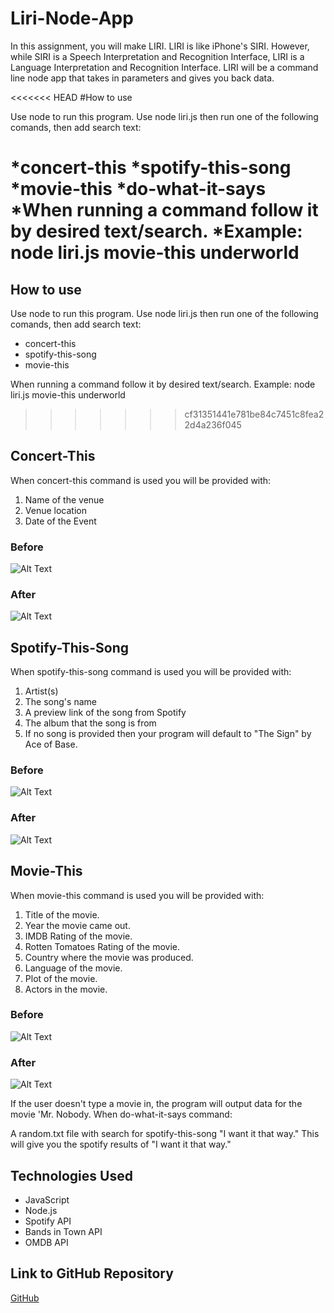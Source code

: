 # Liri-Node-App
In this assignment, you will make LIRI. LIRI is like iPhone's SIRI. However, while SIRI is a Speech Interpretation and Recognition Interface, LIRI is a Language Interpretation and Recognition Interface. LIRI will be a command line node app that takes in parameters and gives you back data.


<<<<<<< HEAD
#How to use

Use node to run this program. Use node liri.js then run one of the following comands, then add search text:

*concert-this
*spotify-this-song
*movie-this
*do-what-it-says
*When running a command follow it by desired text/search.
*Example: node liri.js movie-this underworld
=======
## How to use

Use node to run this program. Use node liri.js then run one of the following comands, then add search text:

* concert-this
* spotify-this-song
* movie-this

When running a command follow it by desired text/search.
Example: node liri.js movie-this underworld
>>>>>>> cf31351441e781be84c7451c8fea22d4a236f045

## Concert-This
When concert-this command is used you will be provided with:
1. Name of the venue
1. Venue location
1. Date of the Event

### Before
![Alt Text](https://github.com/seanrichter/liri-node-app/blob/master/images/concert%20this%20before.PNG?raw=true)

### After
![Alt Text](https://github.com/seanrichter/liri-node-app/blob/master/images/concert%20this%20after.PNG?raw=true)

## Spotify-This-Song
When spotify-this-song command is used you will be provided with:
1. Artist(s)
1. The song's name
1. A preview link of the song from Spotify
1. The album that the song is from
1. If no song is provided then your program will default to "The Sign" by Ace of Base.

### Before
![Alt Text](https://github.com/seanrichter/liri-node-app/blob/master/images/spotify%20this%20song%20before.PNG?raw=true)

### After
![Alt Text](https://github.com/seanrichter/liri-node-app/blob/master/images/spotify%20this%20song%20after.PNG?raw=true)

## Movie-This
When movie-this command is used you will be provided with:
1. Title of the movie.
1. Year the movie came out.
1. IMDB Rating of the movie.
1. Rotten Tomatoes Rating of the movie.
1. Country where the movie was produced.
1. Language of the movie.
1. Plot of the movie.
1. Actors in the movie.

### Before
![Alt Text](https://github.com/seanrichter/liri-node-app/blob/master/images/move%20this%20before.PNG?raw=true)

### After
![Alt Text](https://github.com/seanrichter/liri-node-app/blob/master/images/movie%20this%20after.PNG?raw=true)

If the user doesn't type a movie in, the program will output data for the movie 'Mr. Nobody.
When do-what-it-says command:

A random.txt file with search for spotify-this-song "I want it that way." This will give you the spotify results of "I want it that way."

## Technologies Used
* JavaScript
* Node.js
* Spotify API
* Bands in Town API
* OMDB API

## Link to GitHub Repository
[GitHub](https://github.com/seanrichter/liri-node-app)
